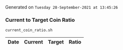 Generated on `Tuesday 28-September-2021 at 13:45:26`

### Current to Target Coin Ratio
`current_coin_ratio.sh`

Date|Current|Target|Ratio
---|---|---|---
